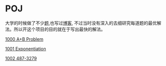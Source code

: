 # POJ

大学的时候做了不少[题](http://poj.org/userstatus?user_id=zoujinyong),也写过[博客](https://blog.csdn.net/china_zoujinyong),
不过当时没有深入的去细研究每道题的最优解法。所以开这个项目的目的就在于写出最快的解法。

[1000 A+B Problem](./1000)

[1001 Exponentiation](./1001)

[1002 487-3279](./1002)
